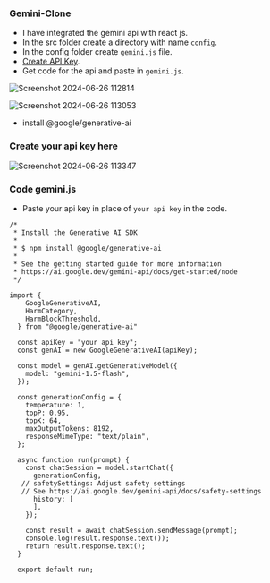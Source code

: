 ### Gemini-Clone
- I have integrated the gemini api with react js.
- In the src folder create a directory with name `config`.
- In the config folder create `gemini.js` file.
- [Create API Key](https://ai.google.dev/gemini-api?_gl=1*egufhf*_up*MQ..&gclid=EAIaIQobChMI6JrKoMr4hgMVPaVmAh2H7QT0EAAYASAAEgJ5xvD_BwE).
- Get code for the api and paste in `gemini.js`.

![Screenshot 2024-06-26 112814](https://github.com/Steffi-Wilson-Anthony/Gemini-Clone/assets/114890864/4a817412-582a-431a-a139-d0580999ff45)

![Screenshot 2024-06-26 113053](https://github.com/Steffi-Wilson-Anthony/Gemini-Clone/assets/114890864/30486bc8-a6e5-4923-82cb-cfc8978d77ee)


- install @google/generative-ai

### Create your api key here

![Screenshot 2024-06-26 113347](https://github.com/Steffi-Wilson-Anthony/Gemini-Clone/assets/114890864/1ca7d404-6310-4c1e-946a-dcfb24d69bc2)

### Code gemini.js

- Paste your api key in place of `your api key` in the code.

```
/*
 * Install the Generative AI SDK
 *
 * $ npm install @google/generative-ai
 *
 * See the getting started guide for more information
 * https://ai.google.dev/gemini-api/docs/get-started/node
 */

import {
    GoogleGenerativeAI,
    HarmCategory,
    HarmBlockThreshold,
  } from "@google/generative-ai"
  
  const apiKey = "your api key";
  const genAI = new GoogleGenerativeAI(apiKey);
  
  const model = genAI.getGenerativeModel({
    model: "gemini-1.5-flash",
  });
  
  const generationConfig = {
    temperature: 1,
    topP: 0.95,
    topK: 64,
    maxOutputTokens: 8192,
    responseMimeType: "text/plain",
  };
  
  async function run(prompt) {
    const chatSession = model.startChat({
      generationConfig,
   // safetySettings: Adjust safety settings
   // See https://ai.google.dev/gemini-api/docs/safety-settings
      history: [
      ],
    });
  
    const result = await chatSession.sendMessage(prompt);
    console.log(result.response.text());
    return result.response.text();
  }
  
  export default run;
```

